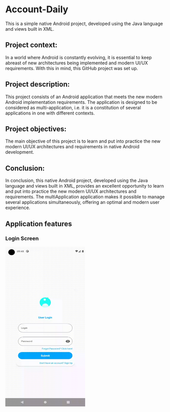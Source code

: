 # Account-Daily

This is a simple native Android project, developed using the Java language and views built in XML.

## Project context:
In a world where Android is constantly evolving, it is essential to keep abreast of new architectures being implemented and modern UI/UX requirements. With this in mind, this GitHub project was set up.

## Project description:
This project consists of an Android application that meets the new modern Android implementation requirements. The application is designed to be considered as multi-application, i.e. it is a constitution of several applications in one with different contexts.

## Project objectives:
The main objective of this project is to learn and put into practice the new modern UI/UX architectures and requirements in native Android development.

## Conclusion:
In conclusion, this native Android project, developed using the Java language and views built in XML, provides an excellent opportunity to learn and put into practice the new modern UI/UX architectures and requirements. The multiApplication application makes it possible to manage several applications simultaneously, offering an optimal and modern user experience.

## Application features 

### Login Screen
<img src="/assets/login.gif" width="250" height="500">
